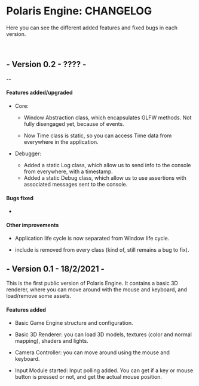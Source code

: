 # Polaris Engine: CHANGELOG

Here you can see the different added features and fixed bugs in each version.

<br>

## - Version 0.2 - ???? -

--



#### Features added/upgraded

- Core:
  - Window Abstraction class, which encapsulates GLFW methods. Not fully disengaged  yet, because of events.
  
  - Now Time class is static, so you can access Time data from everywhere in the application.
  
    
  
- Debugger:

  - Added a static Log class, which allow us to send info to the console from everywhere, with a timestamp.
  - Added a static Debug class, which allow us to use assertions with associated messages sent to the console.  



#### Bugs fixed

- 



#### Other improvements

- Application life cycle is now separated from Window life cycle.

- <iostream> include is removed from every class (kind of, still remains a bug to fix).

  




## - Version 0.1 - 18/2/2021 -

This is the first public version of Polaris Engine. It contains a basic 3D renderer, where you can move around with the mouse and keyboard, and load/remove some assets.



#### Features added

- Basic Game Engine structure and configuration.

- Basic 3D Renderer: you can load 3D models, textures (color and normal mapping), shaders and lights.  
- Camera Controller: you can move around using the mouse and keyboard.
- Input Module started: Input polling added. You can get if a key or mouse button is pressed or not, and get the actual mouse position.
